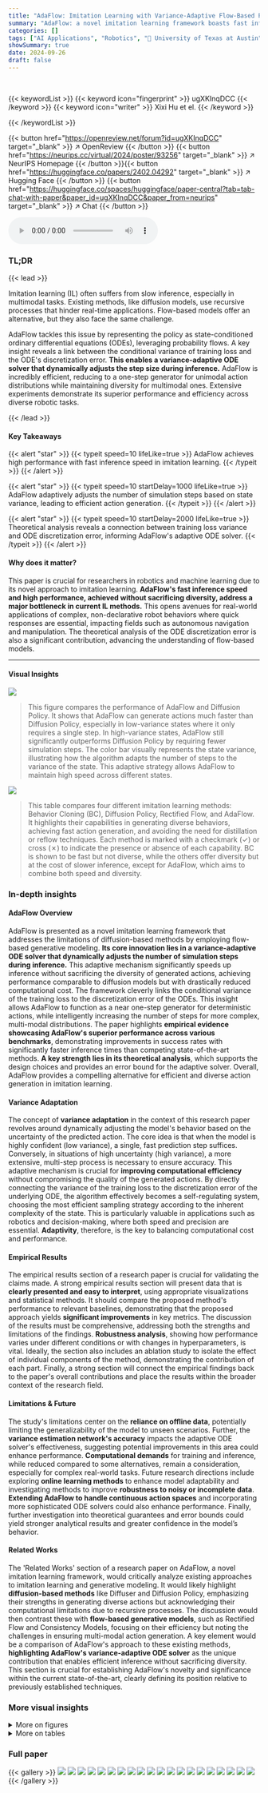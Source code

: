 ```yaml
---
title: "AdaFlow: Imitation Learning with Variance-Adaptive Flow-Based Policies"
summary: "AdaFlow: a novel imitation learning framework boasts fast inference and diverse action generation via variance-adaptive flow-based policies, significantly outperforming existing methods."
categories: []
tags: ["AI Applications", "Robotics", "🏢 University of Texas at Austin",]
showSummary: true
date: 2024-09-26
draft: false
---
```


<br>

{{< keywordList >}}
{{< keyword icon="fingerprint" >}} ugXKInqDCC {{< /keyword >}}
{{< keyword icon="writer" >}} Xixi Hu et el. {{< /keyword >}}
 
{{< /keywordList >}}

{{< button href="https://openreview.net/forum?id=ugXKInqDCC" target="_blank" >}}
↗ OpenReview
{{< /button >}}
{{< button href="https://neurips.cc/virtual/2024/poster/93256" target="_blank" >}}
↗ NeurIPS Homepage
{{< /button >}}{{< button href="https://huggingface.co/papers/2402.04292" target="_blank" >}}
↗ Hugging Face
{{< /button >}}
{{< button href="https://huggingface.co/spaces/huggingface/paper-central?tab=tab-chat-with-paper&paper_id=ugXKInqDCC&paper_from=neurips" target="_blank" >}}
↗ Chat
{{< /button >}}



<audio controls>
    <source src="https://ai-paper-reviewer.com/ugXKInqDCC/podcast.wav" type="audio/wav">
    Your browser does not support the audio element.
</audio>


### TL;DR


{{< lead >}}

Imitation learning (IL) often suffers from slow inference, especially in multimodal tasks.  Existing methods, like diffusion models, use recursive processes that hinder real-time applications.  Flow-based models offer an alternative, but they also face the same challenge. 

AdaFlow tackles this issue by representing the policy as state-conditioned ordinary differential equations (ODEs), leveraging probability flows.  A key insight reveals a link between the conditional variance of training loss and the ODE's discretization error.  **This enables a variance-adaptive ODE solver that dynamically adjusts the step size during inference.**  AdaFlow is incredibly efficient, reducing to a one-step generator for unimodal action distributions while maintaining diversity for multimodal ones.  Extensive experiments demonstrate its superior performance and efficiency across diverse robotic tasks.

{{< /lead >}}


#### Key Takeaways

{{< alert "star" >}}
{{< typeit speed=10 lifeLike=true >}} AdaFlow achieves high performance with fast inference speed in imitation learning. {{< /typeit >}}
{{< /alert >}}

{{< alert "star" >}}
{{< typeit speed=10 startDelay=1000 lifeLike=true >}} AdaFlow adaptively adjusts the number of simulation steps based on state variance, leading to efficient action generation. {{< /typeit >}}
{{< /alert >}}

{{< alert "star" >}}
{{< typeit speed=10 startDelay=2000 lifeLike=true >}} Theoretical analysis reveals a connection between training loss variance and ODE discretization error, informing AdaFlow's adaptive ODE solver. {{< /typeit >}}
{{< /alert >}}

#### Why does it matter?
This paper is crucial for researchers in robotics and machine learning due to its novel approach to imitation learning.  **AdaFlow's fast inference speed and high performance, achieved without sacrificing diversity, address a major bottleneck in current IL methods.** This opens avenues for real-world applications of complex, non-declarative robot behaviors where quick responses are essential, impacting fields such as autonomous navigation and manipulation.  The theoretical analysis of the ODE discretization error is also a significant contribution, advancing the understanding of flow-based models. 

------
#### Visual Insights



![](https://ai-paper-reviewer.com/ugXKInqDCC/figures_0_1.jpg)

> This figure compares the performance of AdaFlow and Diffusion Policy.  It shows that AdaFlow can generate actions much faster than Diffusion Policy, especially in low-variance states where it only requires a single step. In high-variance states, AdaFlow still significantly outperforms Diffusion Policy by requiring fewer simulation steps.  The color bar visually represents the state variance, illustrating how the algorithm adapts the number of steps to the variance of the state. This adaptive strategy allows AdaFlow to maintain high speed across different states.





![](https://ai-paper-reviewer.com/ugXKInqDCC/tables_6_1.jpg)

> This table compares four different imitation learning methods: Behavior Cloning (BC), Diffusion Policy, Rectified Flow, and AdaFlow.  It highlights their capabilities in generating diverse behaviors, achieving fast action generation, and avoiding the need for distillation or reflow techniques.  Each method is marked with a checkmark (✓) or cross (✗) to indicate the presence or absence of each capability.  BC is shown to be fast but not diverse, while the others offer diversity but at the cost of slower inference, except for AdaFlow, which aims to combine both speed and diversity.





### In-depth insights


#### AdaFlow Overview
AdaFlow is presented as a novel imitation learning framework that addresses the limitations of diffusion-based methods by employing flow-based generative modeling.  **Its core innovation lies in a variance-adaptive ODE solver that dynamically adjusts the number of simulation steps during inference.** This adaptive mechanism significantly speeds up inference without sacrificing the diversity of generated actions, achieving performance comparable to diffusion models but with drastically reduced computational cost.  The framework cleverly links the conditional variance of the training loss to the discretization error of the ODEs.  This insight allows AdaFlow to function as a near one-step generator for deterministic actions, while intelligently increasing the number of steps for more complex, multi-modal distributions. The paper highlights **empirical evidence showcasing AdaFlow's superior performance across various benchmarks**, demonstrating improvements in success rates with significantly faster inference times than competing state-of-the-art methods.  **A key strength lies in its theoretical analysis**, which supports the design choices and provides an error bound for the adaptive solver. Overall, AdaFlow provides a compelling alternative for efficient and diverse action generation in imitation learning.

#### Variance Adaptation
The concept of **variance adaptation** in the context of this research paper revolves around dynamically adjusting the model's behavior based on the uncertainty of the predicted action.  The core idea is that when the model is highly confident (low variance), a single, fast prediction step suffices. Conversely, in situations of high uncertainty (high variance), a more extensive, multi-step process is necessary to ensure accuracy. This adaptive mechanism is crucial for **improving computational efficiency** without compromising the quality of the generated actions.  By directly connecting the variance of the training loss to the discretization error of the underlying ODE, the algorithm effectively becomes a self-regulating system, choosing the most efficient sampling strategy according to the inherent complexity of the state. This is particularly valuable in applications such as robotics and decision-making, where both speed and precision are essential. **Adaptivity**, therefore, is the key to balancing computational cost and performance.

#### Empirical Results
The empirical results section of a research paper is crucial for validating the claims made.  A strong empirical results section will present data that is **clearly presented and easy to interpret**, using appropriate visualizations and statistical methods.  It should compare the proposed method's performance to relevant baselines, demonstrating that the proposed approach yields **significant improvements** in key metrics.  The discussion of the results must be comprehensive, addressing both the strengths and limitations of the findings. **Robustness analysis**, showing how performance varies under different conditions or with changes in hyperparameters, is vital.  Ideally, the section also includes an ablation study to isolate the effect of individual components of the method, demonstrating the contribution of each part.  Finally, a strong section will connect the empirical findings back to the paper's overall contributions and place the results within the broader context of the research field.

#### Limitations & Future
The study's limitations center on the **reliance on offline data**, potentially limiting the generalizability of the model to unseen scenarios.  Further, the **variance estimation network's accuracy** impacts the adaptive ODE solver's effectiveness, suggesting potential improvements in this area could enhance performance. **Computational demands** for training and inference, while reduced compared to some alternatives, remain a consideration, especially for complex real-world tasks.  Future research directions include exploring **online learning methods** to enhance model adaptability and investigating methods to improve **robustness to noisy or incomplete data**.  **Extending AdaFlow to handle continuous action spaces** and incorporating more sophisticated ODE solvers could also enhance performance. Finally, further investigation into theoretical guarantees and error bounds could yield stronger analytical results and greater confidence in the model’s behavior.

#### Related Works
The 'Related Works' section of a research paper on AdaFlow, a novel imitation learning framework, would critically analyze existing approaches to imitation learning and generative modeling.  It would likely highlight **diffusion-based methods** like Diffuser and Diffusion Policy, emphasizing their strengths in generating diverse actions but acknowledging their computational limitations due to recursive processes.  The discussion would then contrast these with **flow-based generative models**, such as Rectified Flow and Consistency Models, focusing on their efficiency but noting the challenges in ensuring multi-modal action generation.  A key element would be a comparison of AdaFlow's approach to these existing methods, **highlighting AdaFlow's variance-adaptive ODE solver** as the unique contribution that enables efficient inference without sacrificing diversity. This section is crucial for establishing AdaFlow's novelty and significance within the current state-of-the-art, clearly defining its position relative to previously established techniques.


### More visual insights

<details>
<summary>More on figures
</summary>


![](https://ai-paper-reviewer.com/ugXKInqDCC/figures_1_1.jpg)

> This figure demonstrates AdaFlow's adaptive computation.  The top shows the prediction of y from x using AdaFlow and Diffusion Policy. AdaFlow generates a straight line when the prediction is deterministic, demonstrating its one-step generation capability.  The bottom shows how AdaFlow adjusts the number of simulation steps based on the variance at x, achieving efficiency while maintaining accuracy.


![](https://ai-paper-reviewer.com/ugXKInqDCC/figures_6_1.jpg)

> This figure compares the trajectories generated by four different methods: Diffusion Policy with 1 and 20 function evaluations, behavioral cloning, and AdaFlow.  It shows that AdaFlow generates trajectories that are both diverse and efficient, while Diffusion Policy with only 1 function evaluation is less successful and less diverse in its results.  Behavioral cloning's trajectories are relatively constrained.


![](https://ai-paper-reviewer.com/ugXKInqDCC/figures_7_1.jpg)

> This figure shows six different manipulation tasks from the LIBERO benchmark dataset.  Each subfigure shows a single task, visualizing the robot's end effector movements. The trajectories illustrate the complexity and diversity of the actions involved, highlighting the challenges in robotic manipulation and the ability of the model to execute them effectively.


![](https://ai-paper-reviewer.com/ugXKInqDCC/figures_8_1.jpg)

> This figure compares the ground truth variance with the variance predicted by AdaFlow across different states during robot manipulation tasks.  The top row shows the ground truth variance, visualized as a colormap on the robot arm's trajectory during a series of actions.  The bottom row displays AdaFlow's variance prediction for the same task, using similar color coding.  It demonstrates AdaFlow's ability to accurately estimate the variance in states with complex action distributions (high variance), while maintaining efficiency in states with more straightforward deterministic actions (low variance).


![](https://ai-paper-reviewer.com/ugXKInqDCC/figures_8_2.jpg)

> This figure presents ablation studies on AdaFlow, comparing its performance with baselines (BC and Diffusion Policy) across different metrics.  The top panel shows success rate (SR) against the number of function evaluations (NFE), demonstrating AdaFlow's efficiency in achieving high success rates even with low NFE. The bottom panel illustrates the training efficiency by displaying success rate over epochs, highlighting AdaFlow's faster learning speed compared to Diffusion Policy.


![](https://ai-paper-reviewer.com/ugXKInqDCC/figures_13_1.jpg)

> This figure visualizes 100 demonstration trajectories for four different mazes.  Two mazes are single-task, meaning the agent always starts and ends in the same location, and two mazes are multi-task, where the start and end locations vary. The trajectories show the paths taken by an expert agent to navigate these mazes, illustrating the diverse and complex behaviors involved in maze navigation. These demonstrations were used to train the AdaFlow model. The color intensity represents the speed of the agent, with brighter colors denoting higher speed.


![](https://ai-paper-reviewer.com/ugXKInqDCC/figures_14_1.jpg)

> This figure visualizes 100 demonstration trajectories for four different maze environments (Maze1, Maze2, Maze3, Maze4).  Each maze presents a unique navigational challenge with varying complexity and layout.  The trajectories showcase the diverse paths taken by an expert agent to navigate each maze, highlighting the multi-modality and complexity of the task that an imitation learning algorithm needs to capture.


![](https://ai-paper-reviewer.com/ugXKInqDCC/figures_16_1.jpg)

> This figure compares the trajectories generated by standard Rectified Flow and AdaFlow in a maze navigation task.  The visualization highlights the difference in path planning and action generation between the two methods.  Standard Rectified Flow, even with multiple steps (NFE=5), struggles to produce diverse and efficient paths. In contrast, AdaFlow efficiently generates diverse and effective trajectories with a significantly lower number of function evaluations (NFE=1.12). The figure underscores AdaFlow's improved efficiency and ability to produce diverse and effective behaviors.


</details>




<details>
<summary>More on tables
</summary>


![](https://ai-paper-reviewer.com/ugXKInqDCC/tables_6_2.jpg)
> This table presents the performance of different models on four maze navigation tasks with varying complexities.  The success rate (percentage of times the task was successfully completed) is shown for each model, along with the average number of function evaluations (NFEs) required for each task completion. The best performance for each maze is highlighted in bold.  This helps compare the efficiency and effectiveness of different methods in navigating mazes.

![](https://ai-paper-reviewer.com/ugXKInqDCC/tables_7_1.jpg)
> This table presents a comparison of the success rates achieved by different methods on the RoboMimic benchmark.  The benchmark consists of several robot manipulation tasks.  Each row represents a different method (Rectified Flow, LSTM-GMM, IBC, BET, Diffusion Policy at different numbers of function evaluations (NFEs), and AdaFlow).  The columns represent the success rate for each task (Lift, Can, Square, Transport, ToolHang, Push-T) and the average number of function evaluations (NFE) required.  The highest success rate for each task is highlighted in bold.

![](https://ai-paper-reviewer.com/ugXKInqDCC/tables_7_2.jpg)
> This table presents the success rates of different methods on the LIBERO benchmark, a set of robot manipulation tasks.  The methods compared include Rectified Flow (requiring a reflow step), Diffusion Policy (tested with different numbers of function evaluations (NFE)), and AdaFlow.  The table highlights AdaFlow's consistently high success rates, particularly notable given its low average NFE of 1.27, demonstrating high efficiency.

![](https://ai-paper-reviewer.com/ugXKInqDCC/tables_8_1.jpg)
> This table presents the results of an ablation study conducted to evaluate the impact of the variance estimation network on the performance of AdaFlow.  It compares the success rates of AdaFlow with and without the variance estimation network across four different maze navigation tasks (Maze1, Maze2, Maze3, Maze4). The results demonstrate that incorporating the variance estimation network significantly improves AdaFlow's performance.

![](https://ai-paper-reviewer.com/ugXKInqDCC/tables_14_1.jpg)
> This table compares the performance of AdaFlow trained using two different methods: separate training and joint training.  The results show success rates across four different maze tasks (Maze1-Maze4).  Separate training is faster but the performance difference between the two methods is minimal.

![](https://ai-paper-reviewer.com/ugXKInqDCC/tables_15_1.jpg)
> This table lists the hyperparameters used for training AdaFlow and three baseline models (BC, Diffusion Policy, and Rectified Flow) across three different task types: 1D toy regression, 2D maze navigation, and robot manipulation tasks (RoboMimic & LIBERO).  For each model and task, the table specifies the learning rate, optimizer, beta1 and beta2 values for the optimizer, weight decay, batch size, number of epochs trained, learning rate scheduler, exponential moving average (EMA) decay rate, the number of training and inference steps, the error threshold (η), the minimum step size (ϵmin), action prediction horizon, number of observation inputs, action execution horizon, and the size of the observation input.

![](https://ai-paper-reviewer.com/ugXKInqDCC/tables_16_1.jpg)
> This table compares the performance of several models, including AdaFlow, on four different maze navigation tasks.  The success rate (SR) is shown for each model and each maze, highlighting the best performance for each task.  It demonstrates that AdaFlow achieves competitive performance with low computational cost. The table also points out that the 2-Rectified Flow model requires an expensive distillation training stage, which contrasts with AdaFlow's efficiency.

</details>




### Full paper

{{< gallery >}}
<img src="https://ai-paper-reviewer.com/ugXKInqDCC/1.png" class="grid-w50 md:grid-w33 xl:grid-w25" />
<img src="https://ai-paper-reviewer.com/ugXKInqDCC/2.png" class="grid-w50 md:grid-w33 xl:grid-w25" />
<img src="https://ai-paper-reviewer.com/ugXKInqDCC/3.png" class="grid-w50 md:grid-w33 xl:grid-w25" />
<img src="https://ai-paper-reviewer.com/ugXKInqDCC/4.png" class="grid-w50 md:grid-w33 xl:grid-w25" />
<img src="https://ai-paper-reviewer.com/ugXKInqDCC/5.png" class="grid-w50 md:grid-w33 xl:grid-w25" />
<img src="https://ai-paper-reviewer.com/ugXKInqDCC/6.png" class="grid-w50 md:grid-w33 xl:grid-w25" />
<img src="https://ai-paper-reviewer.com/ugXKInqDCC/7.png" class="grid-w50 md:grid-w33 xl:grid-w25" />
<img src="https://ai-paper-reviewer.com/ugXKInqDCC/8.png" class="grid-w50 md:grid-w33 xl:grid-w25" />
<img src="https://ai-paper-reviewer.com/ugXKInqDCC/9.png" class="grid-w50 md:grid-w33 xl:grid-w25" />
<img src="https://ai-paper-reviewer.com/ugXKInqDCC/10.png" class="grid-w50 md:grid-w33 xl:grid-w25" />
<img src="https://ai-paper-reviewer.com/ugXKInqDCC/11.png" class="grid-w50 md:grid-w33 xl:grid-w25" />
<img src="https://ai-paper-reviewer.com/ugXKInqDCC/12.png" class="grid-w50 md:grid-w33 xl:grid-w25" />
<img src="https://ai-paper-reviewer.com/ugXKInqDCC/13.png" class="grid-w50 md:grid-w33 xl:grid-w25" />
<img src="https://ai-paper-reviewer.com/ugXKInqDCC/14.png" class="grid-w50 md:grid-w33 xl:grid-w25" />
<img src="https://ai-paper-reviewer.com/ugXKInqDCC/15.png" class="grid-w50 md:grid-w33 xl:grid-w25" />
<img src="https://ai-paper-reviewer.com/ugXKInqDCC/16.png" class="grid-w50 md:grid-w33 xl:grid-w25" />
<img src="https://ai-paper-reviewer.com/ugXKInqDCC/17.png" class="grid-w50 md:grid-w33 xl:grid-w25" />
<img src="https://ai-paper-reviewer.com/ugXKInqDCC/18.png" class="grid-w50 md:grid-w33 xl:grid-w25" />
<img src="https://ai-paper-reviewer.com/ugXKInqDCC/19.png" class="grid-w50 md:grid-w33 xl:grid-w25" />
<img src="https://ai-paper-reviewer.com/ugXKInqDCC/20.png" class="grid-w50 md:grid-w33 xl:grid-w25" />
{{< /gallery >}}